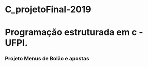# C_projetoFinal-2019

<h1>Programação estruturada em c - UFPI.</h1>
<h3> Projeto Menus de Bolão e apostas</h3> 
